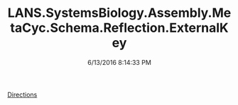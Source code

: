 ﻿---
title: LANS.SystemsBiology.Assembly.MetaCyc.Schema.Reflection.ExternalKey
date: 6/13/2016 8:14:33 PM
---

[Directions](T-LANS.SystemsBiology.Assembly.MetaCyc.Schema.Reflection.ExternalKey.Directions.html)
